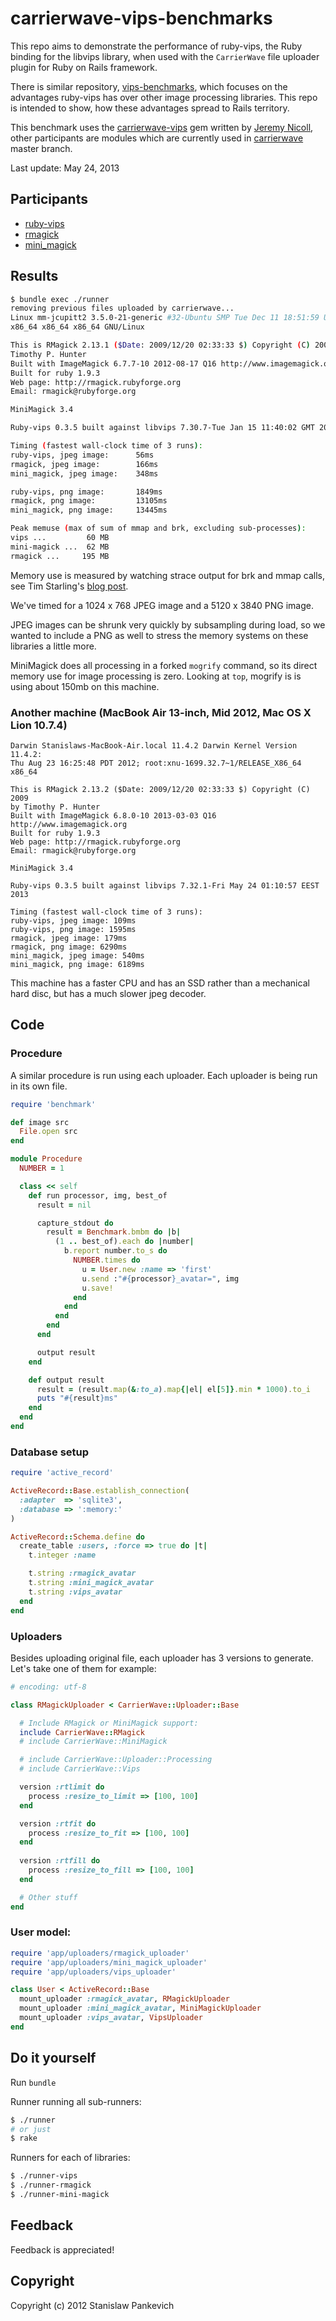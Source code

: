 # carrierwave-vips-benchmarks

This repo aims to demonstrate the performance of ruby-vips, the Ruby binding
for the libvips library, when used with the ```CarrierWave``` file uploader
plugin for Ruby on Rails framework.

There is similar repository, [vips-benchmarks](https://github.com/stanislaw/vips-benchmarks), which focuses on the advantages ruby-vips has over other image processing libraries. This repo is intended to show, how these advantages spread to Rails territory.

This benchmark uses the [carrierwave-vips](https://github.com/eltiare/carrierwave-vips) gem written by [Jeremy Nicoll](https://github.com/eltiare), other participants are modules which are currently used in [carrierwave](https://github.com/jnicklas/carrierwave) master branch. 

Last update: May 24, 2013

## Participants

* [ruby-vips](https://github.com/jcupitt/ruby-vips)
* [rmagick](http://rmagick.rubyforge.org/)
* [mini_magick](https://github.com/probablycorey/mini_magick)

## Results

```bash
$ bundle exec ./runner
removing previous files uploaded by carrierwave...
Linux mm-jcupitt2 3.5.0-21-generic #32-Ubuntu SMP Tue Dec 11 18:51:59 UTC 2012
x86_64 x86_64 x86_64 GNU/Linux

This is RMagick 2.13.1 ($Date: 2009/12/20 02:33:33 $) Copyright (C) 2009 by
Timothy P. Hunter
Built with ImageMagick 6.7.7-10 2012-08-17 Q16 http://www.imagemagick.org
Built for ruby 1.9.3
Web page: http://rmagick.rubyforge.org
Email: rmagick@rubyforge.org

MiniMagick 3.4

Ruby-vips 0.3.5 built against libvips 7.30.7-Tue Jan 15 11:40:02 GMT 2013

Timing (fastest wall-clock time of 3 runs):
ruby-vips, jpeg image: 		56ms
rmagick, jpeg image: 		166ms
mini_magick, jpeg image:	348ms

ruby-vips, png image: 		1849ms
rmagick, png image: 		13105ms
mini_magick, png image: 	13445ms

Peak memuse (max of sum of mmap and brk, excluding sub-processes):
vips ...         60 MB  
mini-magick ...  62 MB  
rmagick ...     195 MB  
```

Memory use is measured by watching strace output
for brk and mmap calls, see Tim Starling's [blog
post](http://tstarling.com/blog/2010/06/measuring-memory-usage-with-strace).

We've timed for a 1024 x 768 JPEG image and a 5120 x 3840 PNG image.

JPEG images can be shrunk very quickly by subsampling during load, so we
wanted to include a PNG as well to stress the memory systems on these
libraries a little more.

MiniMagick does all processing in a forked
`mogrify` command, so its direct memory use for image processing is zero.
Looking at `top`, mogrify is is using about 150mb on this machine. 

### Another machine (MacBook Air 13-inch, Mid 2012, Mac OS X Lion 10.7.4)

```
Darwin Stanislaws-MacBook-Air.local 11.4.2 Darwin Kernel Version 11.4.2:
Thu Aug 23 16:25:48 PDT 2012; root:xnu-1699.32.7~1/RELEASE_X86_64 x86_64

This is RMagick 2.13.2 ($Date: 2009/12/20 02:33:33 $) Copyright (C) 2009
by Timothy P. Hunter
Built with ImageMagick 6.8.0-10 2013-03-03 Q16
http://www.imagemagick.org
Built for ruby 1.9.3
Web page: http://rmagick.rubyforge.org
Email: rmagick@rubyforge.org

MiniMagick 3.4

Ruby-vips 0.3.5 built against libvips 7.32.1-Fri May 24 01:10:57 EEST
2013

Timing (fastest wall-clock time of 3 runs):
ruby-vips, jpeg image: 109ms
ruby-vips, png image: 1595ms
rmagick, jpeg image: 179ms
rmagick, png image: 6290ms
mini_magick, jpeg image: 540ms
mini_magick, png image: 6189ms
```

This machine has a faster CPU and has an SSD rather than a mechanical hard
disc, but has a much slower jpeg decoder. 

## Code

### Procedure

A similar procedure is run using each uploader. Each uploader is being
run in its own file.

```ruby
require 'benchmark'

def image src
  File.open src
end

module Procedure
  NUMBER = 1

  class << self
    def run processor, img, best_of
      result = nil

      capture_stdout do
        result = Benchmark.bmbm do |b|
          (1 .. best_of).each do |number|
            b.report number.to_s do
              NUMBER.times do
                u = User.new :name => 'first'
                u.send :"#{processor}_avatar=", img
                u.save!
              end
            end
          end
        end
      end

      output result
    end

    def output result
      result = (result.map(&:to_a).map{|el| el[5]}.min * 1000).to_i
      puts "#{result}ms"
    end
  end
end
```

### Database setup

```ruby
require 'active_record'

ActiveRecord::Base.establish_connection(
  :adapter  => 'sqlite3',
  :database => ':memory:'
)

ActiveRecord::Schema.define do
  create_table :users, :force => true do |t|
    t.integer :name

    t.string :rmagick_avatar
    t.string :mini_magick_avatar
    t.string :vips_avatar
  end
end
```

### Uploaders

Besides uploading original file, each uploader has 3 versions to
generate. Let's take one of them for example:

```ruby
# encoding: utf-8

class RMagickUploader < CarrierWave::Uploader::Base

  # Include RMagick or MiniMagick support:
  include CarrierWave::RMagick
  # include CarrierWave::MiniMagick

  # include CarrierWave::Uploader::Processing
  # include CarrierWave::Vips

  version :rtlimit do
    process :resize_to_limit => [100, 100]
  end

  version :rtfit do
    process :resize_to_fit => [100, 100]
  end
  
  version :rtfill do
    process :resize_to_fill => [100, 100]
  end

  # Other stuff
end
```

### User model:

```ruby
require 'app/uploaders/rmagick_uploader'
require 'app/uploaders/mini_magick_uploader'
require 'app/uploaders/vips_uploader'

class User < ActiveRecord::Base
  mount_uploader :rmagick_avatar, RMagickUploader
  mount_uploader :mini_magick_avatar, MiniMagickUploader
  mount_uploader :vips_avatar, VipsUploader
end
```

## Do it yourself

Run ```bundle```

Runner running all sub-runners:

```bash
$ ./runner
# or just
$ rake
```

Runners for each of libraries:

```bash
$ ./runner-vips
$ ./runner-rmagick
$ ./runner-mini-magick
```

## Feedback

Feedback is appreciated!

## Copyright
Copyright (c) 2012 Stanislaw Pankevich
